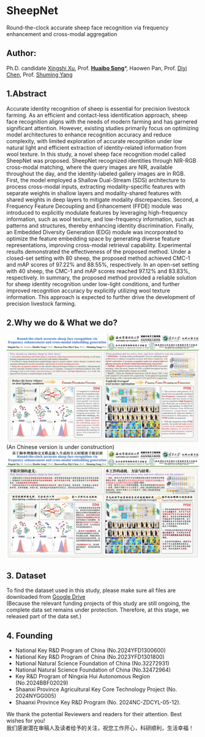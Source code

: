 # SheepNet
Round-the-clock accurate sheep face recognition via frequency enhancement and cross-modal aggregation  
  
## **Author**:   
Ph.D. candidate [Xingshi Xu](https://orcid.org/0000-0002-6687-6975), Prof. [**Huaibo Song**](https://cmee.nwsuaf.edu.cn/szdw/gjzcry/318457.htm)*, Haowen Pan, Prof. [Diyi Chen](https://www.nwafu.edu.cn/jsdw/zjrc/yxjjhdz/72652.htm), Prof. [Shuming Yang](https://jxgc.nxu.edu.cn/info/1043/6391.htm)  
    
## **1.Abstract**  
  Accurate identity recognition of sheep is essential for precision livestock farming. As an efficient and contact-less identification approach, sheep face recognition aligns with the needs of modern farming and has garnered significant attention. However, existing studies primarily focus on optimizing model architectures to enhance recognition accuracy and reduce complexity, with limited exploration of accurate recognition under low natural light and efficient extraction of identity-related information from wool texture. In this study, a novel sheep face recognition model called SheepNet was proposed. SheepNet recognized identities through NIR-RGB cross-modal matching, where the query images are NIR, available throughout the day, and the identity-labeled gallery images are in RGB. First, the model employed a Shallow Dual-Stream (SDS) architecture to process cross-modal inputs, extracting modality-specific features with separate weights in shallow layers and modality-shared features with shared weights in deep layers to mitigate modality discrepancies. Second, a Frequency Feature Decoupling and Enhancement (FFDE) module was introduced to explicitly modulate features by leveraging high-frequency information, such as wool texture, and low-frequency information, such as patterns and structures, thereby enhancing identity discrimination. Finally, an Embedded Diversity Generation (EDG) module was incorporated to optimize the feature embedding space by generating diverse feature representations, improving cross-modal retrieval capability. Experimental results demonstrated the effectiveness of the proposed method. Under a closed-set setting with 80 sheep, the proposed method achieved CMC-1 and mAP scores of 97.22% and 88.55%, respectively. In an open-set setting with 40 sheep, the CMC-1 and mAP scores reached 97.12% and 83.83%, respectively. In summary, the proposed method provided a reliable solution for sheep identity recognition under low-light conditions, and further improved recognition accuracy by explicitly utilizing wool texture information. This approach is expected to further drive the development of precision livestock farming.  
  
## **2.Why we do & What we do?**  
![Poster](https://github.com/XingshiXu/SheepNet/blob/main/Poster_Eng_.jpg)
(An Chinese version is under construction)  
![中文海报](https://github.com/XingshiXu/SheepNet/blob/main/Poster_Chinese_.jpg)
  
## **3. Dataset**   
To find the dataset used in this study, please make sure all files are downloaded from [Google Drive](https://drive.google.com/drive/folders/1nt2-sccBekM6PBtjKPmcP0YlvqtmJ6aH?usp=sharing)  
(Because the relevant funding projects of this study are still ongoing, the complete data set remains under protection. Therefore, at this stage, we released part of the data set.)  
  
## **4. Founding**   
* National Key R&D Program of China (No.2024YFD1300600)  
* National Key R&D Program of China (No.2023YFD1301800)  
* National Natural Science Foundation of China (No.32272931)  
* National Natural Science Foundation of China (No.32472964)  
* Key R&D Program of Ningxia Hui Autonomous Region (No.2024BBF02029)  
* Shaanxi Province Agricultural Key Core Technology Project (No. 2024NYGG005)  
* Shaanxi Province Key R&D Program (No. 2024NC-ZDCYL-05-12).  

  
We thank the potential Reviewers and readers for their attention. Best wishes for you!  
我们感谢潜在审稿人及读者给予的关注，祝您工作开心，科研顺利，生活幸福！  
